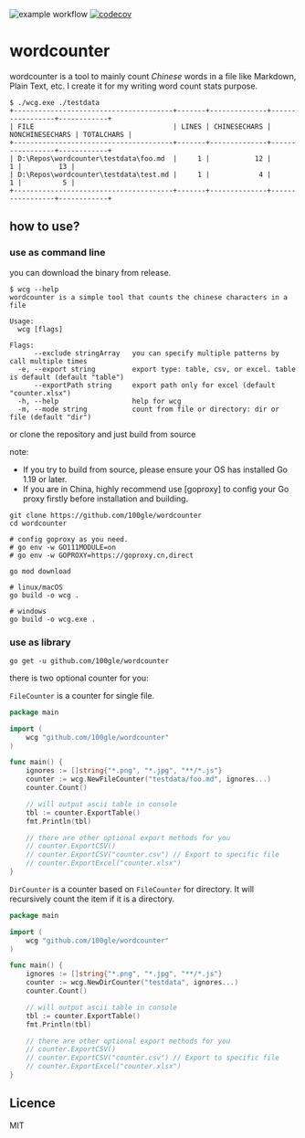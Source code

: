 ![example workflow](https://github.com/100gle/wordcounter/actions/workflows/test-and-coverage.yml/badge.svg)
[![codecov](https://codecov.io/gh/100gle/wordcounter/branch/main/graph/badge.svg?token=WO50205PUY)](https://codecov.io/gh/100gle/wordcounter)

# wordcounter

wordcounter is a tool to mainly count *Chinese* words in a file like Markdown, Plain Text, etc. I create it for my writing word count stats purpose.

```plain
$ ./wcg.exe ./testdata
+---------------------------------------+-------+--------------+-----------------+------------+
| FILE                                  | LINES | CHINESECHARS | NONCHINESECHARS | TOTALCHARS |
+---------------------------------------+-------+--------------+-----------------+------------+
| D:\Repos\wordcounter\testdata\foo.md  |     1 |           12 |               1 |         13 |
| D:\Repos\wordcounter\testdata\test.md |     1 |            4 |               1 |          5 |
+---------------------------------------+-------+--------------+-----------------+------------+
```

## how to use?

### use as command line

you can download the binary from release.

```shell
$ wcg --help
wordcounter is a simple tool that counts the chinese characters in a file

Usage:
  wcg [flags]

Flags:
      --exclude stringArray   you can specify multiple patterns by call multiple times
  -e, --export string         export type: table, csv, or excel. table is default (default "table")
      --exportPath string     export path only for excel (default "counter.xlsx")
  -h, --help                  help for wcg
  -m, --mode string           count from file or directory: dir or file (default "dir")
```

or clone the repository and just build from source

note:

- If you try to build from source, please ensure your OS has installed Go 1.19 or later.
- If you are in China, highly recommend use [goproxy] to config your Go proxy firstly before installation and building.

```shell
git clone https://github.com/100gle/wordcounter
cd wordcounter

# config goproxy as you need.
# go env -w GO111MODULE=on
# go env -w GOPROXY=https://goproxy.cn,direct

go mod download

# linux/macOS
go build -o wcg .

# windows
go build -o wcg.exe .
```

### use as library

```shell
go get -u github.com/100gle/wordcounter
```

there is two optional counter for you:

`FileCounter` is a counter for single file.

```go
package main

import (
    wcg "github.com/100gle/wordcounter"
)

func main() {
    ignores := []string{"*.png", "*.jpg", "**/*.js"}
    counter := wcg.NewFileCounter("testdata/foo.md", ignores...)
    counter.Count()

    // will output ascii table in console
    tbl := counter.ExportTable()
    fmt.Println(tbl)    

    // there are other optional export methods for you
    // counter.ExportCSV()
    // counter.ExportCSV("counter.csv") // Export to specific file
    // counter.ExportExcel("counter.xlsx")
}
```

`DirCounter` is a counter based on `FileCounter` for directory. It will recursively count the item if it is a directory.

```go
package main

import (
    wcg "github.com/100gle/wordcounter"
)

func main() {
    ignores := []string{"*.png", "*.jpg", "**/*.js"}
    counter := wcg.NewDirCounter("testdata", ignores...)
    counter.Count()

    // will output ascii table in console
    tbl := counter.ExportTable()
    fmt.Println(tbl)

    // there are other optional export methods for you
    // counter.ExportCSV()
    // counter.ExportCSV("counter.csv") // Export to specific file
    // counter.ExportExcel("counter.xlsx")
}
```

## Licence

MIT
